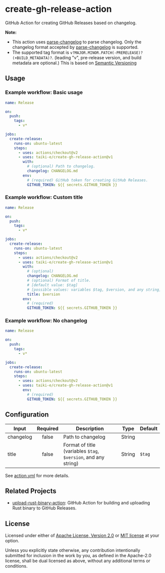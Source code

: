 # create-gh-release-action

GitHub Action for creating GitHub Releases based on changelog.

**Note:**

- This action uses [parse-changelog] to parse changelog.
  Only the changelog format accepted by [parse-changelog] is supported.
- The supported tag format is `v?MAJOR.MINOR.PATCH(-PRERELEASE)?(+BUILD_METADATA)?`.
  (leading "v", pre-release version, and build metadata are optional.)
  This is based on [Semantic Versioning][semver]

## Usage

### Example workflow: Basic usage

```yaml
name: Release

on:
  push:
    tags:
      - v*

jobs:
  create-release:
    runs-on: ubuntu-latest
    steps:
      - uses: actions/checkout@v2
      - uses: taiki-e/create-gh-release-action@v1
        with:
          # (optional) Path to changelog.
          changelog: CHANGELOG.md
        env:
          # (required) GitHub token for creating GitHub Releases.
          GITHUB_TOKEN: ${{ secrets.GITHUB_TOKEN }}
```

### Example workflow: Custom title

```yaml
name: Release

on:
  push:
    tags:
      - v*

jobs:
  create-release:
    runs-on: ubuntu-latest
    steps:
      - uses: actions/checkout@v2
      - uses: taiki-e/create-gh-release-action@v1
        with:
          # (optional)
          changelog: CHANGELOG.md
          # (optional) Format of title.
          # [default value: $tag]
          # [possible values: variables $tag, $version, and any string]
          title: $version
        env:
          # (required)
          GITHUB_TOKEN: ${{ secrets.GITHUB_TOKEN }}
```

### Example workflow: No changelog

```yaml
name: Release

on:
  push:
    tags:
      - v*

jobs:
  create-release:
    runs-on: ubuntu-latest
    steps:
      - uses: actions/checkout@v2
      - uses: taiki-e/create-gh-release-action@v1
        env:
          # (required)
          GITHUB_TOKEN: ${{ secrets.GITHUB_TOKEN }}
```

## Configuration

| Input     | Required | Description                                                    | Type   | Default |
|-----------|:--------:|----------------------------------------------------------------|--------|---------|
| changelog | false    | Path to changelog                                              | String |         |
| title     | false    | Format of title (variables `$tag`, `$version`, and any string) | String | `$tag`  |

See [action.yml](action.yml) for more details.

## Related Projects

- [upload-rust-binary-action]: GitHub Action for building and uploading Rust binary to GitHub Releases.

[parse-changelog]: https://github.com/taiki-e/parse-changelog
[semver]: https://semver.org
[upload-rust-binary-action]: https://github.com/taiki-e/upload-rust-binary-action

## License

Licensed under either of [Apache License, Version 2.0](LICENSE-APACHE) or
[MIT license](LICENSE-MIT) at your option.

Unless you explicitly state otherwise, any contribution intentionally submitted
for inclusion in the work by you, as defined in the Apache-2.0 license, shall
be dual licensed as above, without any additional terms or conditions.

